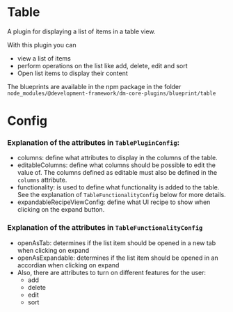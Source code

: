 # Table

A plugin for displaying a list of items in a table view.

With this plugin you can

* view a list of items
* perform operations on the list like add, delete, edit and sort
* Open list items to display their content

The blueprints are available in the npm package in the
folder `node_modules/@development-framework/dm-core-plugins/blueprint/table`

# Config

### Explanation of the attributes in `TablePluginConfig`:

* columns: define what attributes to display in the columns of the table.
* editableColumns: define what columns should be possible to edit the value of. The columns defined as editable must
  also be defined in the `columns` attribute.
* functionality: is used to define what functionality is added to the table. See the explanation
  of `TableFunctionalityConfig` below for more details.
* expandableRecipeViewConfig: define what UI recipe to show when clicking on the expand button.

### Explanation of the attributes in `TableFunctionalityConfig`

* openAsTab: determines if the list item should be opened in a new tab when clicking on expand
* openAsExpandable: determines if the list item should be opened in an accordian when clicking on expand
* Also, there are attributes to turn on different features for the user:
    * add
    * delete
    * edit
    * sort
